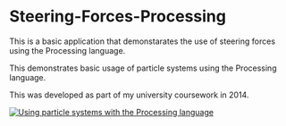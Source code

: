 # Steering-Forces-Processing
This is a basic application that demonstarates the use of steering forces using the Processing language.

This demonstrates basic usage of particle systems using the Processing language.

This was developed as part of my university coursework in 2014.


[![Using particle systems with the Processing language](https://img.youtube.com/vi/yjzbsXNDSQY/0.jpg)](https://www.youtube.com/watch?v=yjzbsXNDSQY "Using particle systems with the Processing language")
